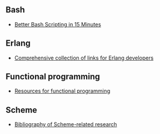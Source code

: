 ## Bash

 * [Better Bash Scripting in 15 Minutes](https://gist.github.com/jonschoning/10952933)

## Erlang

 * [Comprehensive collection of links for Erlang developers](https://github.com/0xAX/erlang-bookmarks/blob/master/ErlangBookmarks.md)

## Functional programming

 * [Resources for functional programming](http://www.readscheme.org/)

## Scheme

 * [Bibliography of Scheme-related research](http://library.readscheme.org/)
